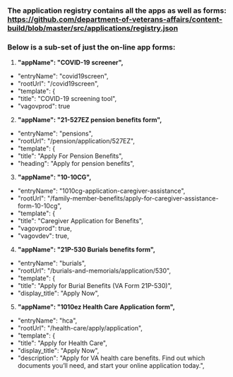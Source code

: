 ### The application registry contains all the apps as well as forms: https://github.com/department-of-veterans-affairs/content-build/blob/master/src/applications/registry.json


### Below is a sub-set of just the on-line app forms: 

1. **"appName": "COVID-19 screener",**
- "entryName": "covid19screen",
- "rootUrl": "/covid19screen",
- "template": {
- "title": "COVID-19 screening tool",
- "vagovprod": true


2. **"appName": "21-527EZ pension benefits form",**
- "entryName": "pensions",
- "rootUrl": "/pension/application/527EZ",
- "template": {
- "title": "Apply For Pension Benefits",
- "heading": "Apply for pension benefits",

3. **"appName": "10-10CG",**
- "entryName": "1010cg-application-caregiver-assistance",
- "rootUrl": "/family-member-benefits/apply-for-caregiver-assistance-form-10-10cg",
- "template": {
- "title": "Caregiver Application for Benefits",
- "vagovprod": true,
- "vagovdev": true,

4. **"appName": "21P-530 Burials benefits form",**
- "entryName": "burials",
- "rootUrl": "/burials-and-memorials/application/530",
- "template": {
- "title": "Apply for Burial Benefits (VA Form 21P-530)",
- "display_title": "Apply Now",

5. **"appName": "1010ez Health Care Application form",**
- "entryName": "hca",
- "rootUrl": "/health-care/apply/application",
- "template": {
- "title": "Apply for Health Care",
- "display_title": "Apply Now",
- "description": "Apply for VA health care benefits. Find out which documents you’ll need, and start your online application today.",


